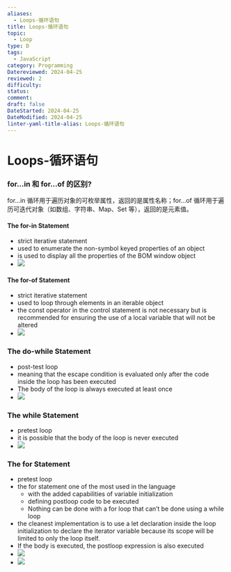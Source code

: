 ```yaml
---
aliases:
  - Loops-循环语句
title: Loops-循环语句
topic:
  - Loop
type: D
tags:
  - JavaScript
category: Programming
Datereviewed: 2024-04-25
reviewed: 2
difficulty: 
status: 
comment: 
draft: false
DateStarted: 2024-04-25
DateModified: 2024-04-25
linter-yaml-title-alias: Loops-循环语句
---
```

# Loops-循环语句
### for...in 和 for...of 的区别?
for...in 循环用于遍历对象的可枚举属性，返回的是属性名称；for...of 循环用于遍历可迭代对象（如数组、字符串、Map、Set 等），返回的是元素值。
#### The for-in Statement
  - strict iterative statement
  - used to enumerate the non-symbol keyed properties of an object
  - is used to display all the properties of the BOM window object
  - ![](https://cdn.jsdelivr.net/gh/jenniferwonder/bimg/programming/paste-image-1690529687869image.png)
#### The for-of Statement
  - strict iterative statement
  - used to loop through elements in an iterable object
  - the const operator in the control statement is not necessary but is recommended for ensuring the use of a local variable that will not be altered
  - ![](https://cdn.jsdelivr.net/gh/jenniferwonder/bimg/programming/paste-image-1690529801720image.png)
### The do-while Statement
  - post-test loop
  - meaning that the escape condition is evaluated only after the code inside the loop has been executed
  - The body of the loop is always executed at least once
  - ![](https://cdn.jsdelivr.net/gh/jenniferwonder/bimg/programming/paste-image-1690529496174image.png)
### The while Statement
  - pretest loop
  - it is possible that the body of the loop is never executed
  - ![](https://cdn.jsdelivr.net/gh/jenniferwonder/bimg/programming/paste-image-1690529529772image.png)
### The for Statement
  - pretest loop
  - the for statement one of the most used in the language
    - with the added capabilities of variable initialization
    - defining postloop code to be executed
    - Nothing can be done with a for loop that can’t be done using a while loop
  - the cleanest implementation is to use a let declaration inside the loop initialization to declare the iterator variable because its scope will be limited to only the loop itself.
  - If the body is executed, the postloop expression is also executed
  - ![](https://cdn.jsdelivr.net/gh/jenniferwonder/bimg/programming/paste-image-1690529552779image.png)
  - ![](https://cdn.jsdelivr.net/gh/jenniferwonder/bimg/programming/paste-image-1690529642587image.png)
